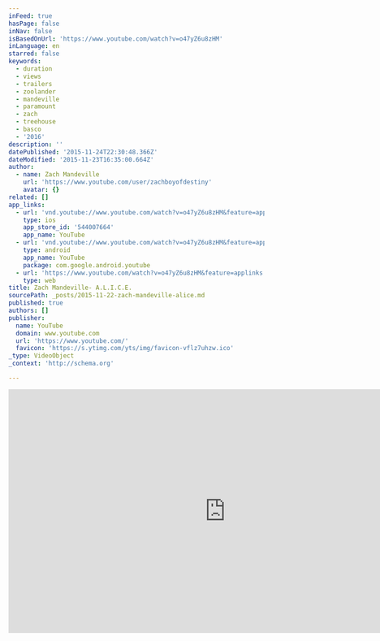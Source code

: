 ```yaml
---
inFeed: true
hasPage: false
inNav: false
isBasedOnUrl: 'https://www.youtube.com/watch?v=o47yZ6u8zHM'
inLanguage: en
starred: false
keywords:
  - duration
  - views
  - trailers
  - zoolander
  - mandeville
  - paramount
  - zach
  - treehouse
  - basco
  - '2016'
description: ''
datePublished: '2015-11-24T22:30:48.366Z'
dateModified: '2015-11-23T16:35:00.664Z'
author:
  - name: Zach Mandeville
    url: 'https://www.youtube.com/user/zachboyofdestiny'
    avatar: {}
related: []
app_links:
  - url: 'vnd.youtube://www.youtube.com/watch?v=o47yZ6u8zHM&feature=applinks'
    type: ios
    app_store_id: '544007664'
    app_name: YouTube
  - url: 'vnd.youtube://www.youtube.com/watch?v=o47yZ6u8zHM&feature=applinks'
    type: android
    app_name: YouTube
    package: com.google.android.youtube
  - url: 'https://www.youtube.com/watch?v=o47yZ6u8zHM&feature=applinks'
    type: web
title: Zach Mandeville- A.L.I.C.E.
sourcePath: _posts/2015-11-22-zach-mandeville-alice.md
published: true
authors: []
publisher:
  name: YouTube
  domain: www.youtube.com
  url: 'https://www.youtube.com/'
  favicon: 'https://s.ytimg.com/yts/img/favicon-vflz7uhzw.ico'
_type: VideoObject
_context: 'http://schema.org'

---
```

<iframe src="https://cdn.embedly.com/widgets/media.html?src=https%3A%2F%2Fwww.youtube.com%2Fembed%2Fo47yZ6u8zHM%3Ffeature%3Doembed&amp;url=https%3A%2F%2Fwww.youtube.com%2Fwatch%3Fv%3Do47yZ6u8zHM&amp;image=https%3A%2F%2Fi.ytimg.com%2Fvi%2Fo47yZ6u8zHM%2Fhqdefault.jpg&amp;key=b7d04c9b404c499eba89ee7072e1c4f7&amp;type=text%2Fhtml&amp;schema=youtube" width="854" height="480" scrolling="no" frameborder="0" allowfullscreen="allowfullscreen" style=""></iframe>